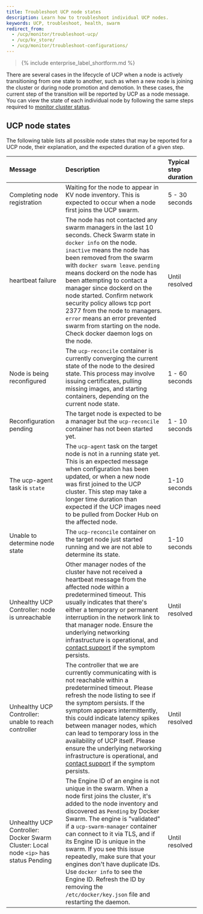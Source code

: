 ```yaml
---
title: Troubleshoot UCP node states
description: Learn how to troubleshoot individual UCP nodes.
keywords: UCP, troubleshoot, health, swarm
redirect_from:
  - /ucp/monitor/troubleshoot-ucp/
  - /ucp/kv_store/
  - /ucp/monitor/troubleshoot-configurations/
---
```


>{% include enterprise_label_shortform.md %}

There are several cases in the lifecycle of UCP when a node is actively
transitioning from one state to another, such as when a new node is joining the
cluster or during node promotion and demotion. In these cases, the current step
of the transition will be reported by UCP as a node message. You can view the
state of each individual node by following the same steps required to
[monitor cluster status](index.md).


## UCP node states

The following table lists all possible node states that may be reported for a
UCP node, their explanation, and the expected duration of a given step.

| Message                                                                              | Description                                                                                                                                                                                                                                                                                                                                                                                                                                                                                                                          | Typical step duration   |
| :-----------------------------------------------------                               | :---------------------------------------------------------------------------------------------------------------------------------------------------------------------------------------------------------------------------------------------------------------------------------------------------------------------------------------------------------------------------------------------------------------------------------------------------------                                                                           | :---------------------- |
| Completing node registration                                                         | Waiting for the node to appear in KV node inventory. This is expected to occur when a node first joins the UCP swarm.                                                                                                                                                                                                                                                                                                                                                                                                                | 5 - 30 seconds          |
| heartbeat failure                                                                    | The node has not contacted any swarm managers in the last 10 seconds.  Check Swarm state in `docker info` on the node. `inactive` means the node has been removed from the swarm with `docker swarm leave`.  `pending` means dockerd on the node has been attempting to contact a manager since dockerd on the node started.  Confirm network security policy allows tcp port 2377 from the node to managers.  `error` means an error prevented swarm from starting on the node. Check docker daemon logs on the node.               | Until resolved          |
| Node is being reconfigured                                                           | The `ucp-reconcile` container is currently converging the current state of the node to the desired state. This process may involve issuing certificates, pulling missing images, and starting containers, depending on the current node state.                                                                                                                                                                                                                                                                                       | 1 - 60 seconds          |
| Reconfiguration pending                                                              | The target node is expected to be a manager but the `ucp-reconcile` container has not been started yet.                                                                                                                                                                                                                                                                                                                                                                                                                              | 1 - 10 seconds          |
| The ucp-agent task is `state`                                                        | The `ucp-agent` task on the target node is not in a running state yet. This is an expected message when configuration has been updated, or when a new node was first joined to the UCP cluster. This step may take a longer time duration than expected if the UCP images need to be pulled from Docker Hub on the affected node.                                                                                                                                                                                                    | 1-10 seconds            |
| Unable to determine node state                                                       | The `ucp-reconcile` container on the target node just started running and we are not able to determine its state.                                                                                                                                                                                                                                                                                                                                                                                                                    | 1-10 seconds            |
| Unhealthy UCP Controller: node is unreachable                                        | Other manager nodes of the cluster have not received a heartbeat message from the affected node within a predetermined timeout. This usually indicates that there's either a temporary or permanent interruption in the network link to that manager node. Ensure the underlying networking infrastructure is operational, and [contact support](../../get-support.md) if the symptom persists.                                                                                                                                      | Until resolved          |
| Unhealthy UCP Controller: unable to reach controller                                 | The controller that we are currently communicating with is not reachable within a predetermined timeout. Please refresh the node listing to see if the symptom persists. If the symptom appears intermittently, this could indicate latency spikes between manager nodes, which can lead to temporary loss in the availability of UCP itself. Please ensure the underlying networking infrastructure is operational, and [contact support](../../get-support.md) if the symptom persists.                                            | Until resolved          |
| Unhealthy UCP Controller: Docker Swarm Cluster: Local node `<ip>` has status Pending | The Engine ID of an engine is not unique in the swarm. When a node first joins the cluster, it's added to the node inventory and discovered as `Pending` by Docker Swarm. The engine is "validated" if a `ucp-swarm-manager` container can connect to it via TLS, and if its Engine ID is unique in the swarm. If you see this issue repeatedly, make sure that your engines don't have duplicate IDs. Use `docker info` to see the Engine ID. Refresh the ID by removing the `/etc/docker/key.json` file and restarting the daemon. | Until resolved          |

